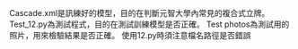 
Cascade.xml是訊練好的模型，目的在判斷元智大學內常見的複合式立牌。
Test_12.py為測試程式，目的在測試訓練模型是否正確。
Test photos為測試用的照片，用來檢驗結果是否正確。
使用12.py時須注意檔名路徑是否錯誤
